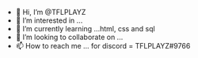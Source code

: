 - 👋 Hi, I’m @TFLPLAYZ
- 👀 I’m interested in ...
- 🌱 I’m currently learning ...html, css and sql
- 💞️ I’m looking to collaborate on ...
- 📫 How to reach me ... for discord = TFLPLAYZ#9766

<!---
TFLPLAYZ/TFLPLAYZ is a ✨ special ✨ repository because its `README.md` (this file) appears on your GitHub profile.
You can click the Preview link to take a look at your changes.
--->

